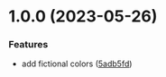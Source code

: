 # 1.0.0 (2023-05-26)


### Features

* add fictional colors ([5adb5fd](https://github.com/semantic-conventional/demo-lib/commit/5adb5fde71a8def3f8f0e44a1a332eb71fe87f3b))
